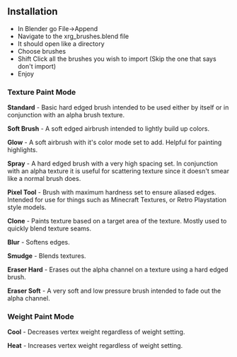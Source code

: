 ## Installation

- In Blender go File->Append
- Navigate to the xrg_brushes.blend file
- It should open like a directory
- Choose brushes
- Shift Click all the brushes you wish to import (Skip the one that says don't import)
- Enjoy

### Texture Paint Mode

**Standard** - Basic hard edged brush intended to be used either by itself or in
conjunction with an alpha brush texture.

**Soft Brush** - A soft edged airbrush intended to lightly build up colors.

**Glow** - A soft airbrush with it's color mode set to add. Helpful for painting
highlights.

**Spray** - A hard edged brush with a very high spacing set. In conjunction with
an alpha texture it is useful for scattering texture since it doesn't smear like
a normal brush does.

**Pixel Tool** - Brush with maximum hardness set to ensure aliased edges.
Intended for use for things such as Minecraft Textures, or Retro Playstation
style models.

**Clone** - Paints texture based on a target area of the texture. Mostly used to
quickly blend texture seams.

**Blur** - Softens edges.

**Smudge** - Blends textures.

**Eraser Hard** - Erases out the alpha channel on a texture using a hard edged
brush.

**Eraser Soft** - A very soft and low pressure brush intended to fade out the
alpha channel.


### Weight Paint Mode

**Cool** - Decreases vertex weight regardless of weight setting.

**Heat** - Increases vertex weight regardless of weight setting.
